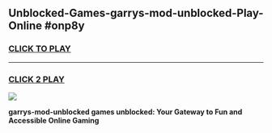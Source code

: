 
## Unblocked-Games-garrys-mod-unblocked-Play-Online #onp8y
<h3>
<a href="https://news.freeplayer.one?title=garrys-mod-unblocked&ref=3">CLICK TO PLAY</a></h3>
<hr>

<h3>
<a href="https://news.freeplayer.one?title=garrys-mod-unblocked&ref=3">CLICK 2 PLAY</a>
  
</h3>

<a href="https://news.freeplayer.one?title=garrys-mod-unblocked&ref=3"><img src="https://clearcache.store/games.png"></a>


**garrys-mod-unblocked games unblocked: Your Gateway to Fun and Accessible Online Gaming**
